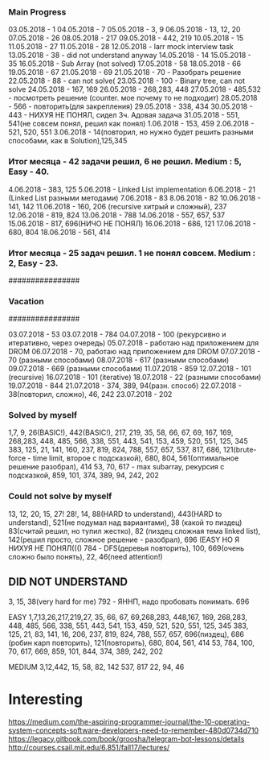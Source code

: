 ### Main Progress ###

03.05.2018 - 1
04.05.2018 - 7
05.05.2018 - 3, 9
06.05.2018 - 13, 12, 20
07.05.2018 - 26
08.05.2018 - 217
09.05.2018 - 442, 219
10.05.2018 - 15
11.05.2018 - 27
11.05.2018 - 28
12.05.2018 - larr mock interview task
13.05.2018 - 38 - did not understand anyway
14.05.2018 - 14
15.05.2018 - 35
16.05.2018 - Sub Array (not solved)
17.05.2018 - 58
18.05.2018 - 66
19.05.2018 - 67
21.05.2018 - 69
21.05.2018 - 70 - Разобрать решение
22.05.2018 - 88 - can not solve(
23.05.2018 - 100 - Binary tree, can not solve
24.05.2018 - 167, 169
26.05.2018 - 268,283, 448
27.05.2018 - 485,532 - посмотреть решение (counter. мое почему то не подходит)
28.05.2018 - 566 - повторить(для закрепления)
29.05.2018 - 338, 434
30.05.2018 - 443 - НИХУЯ НЕ ПОНЯЛ, сидел 3ч. Адовая задача
31.05.2018 - 551, 541(не совсем понял, решил как понял)
1.06.2018 - 153, 459
2.06.2018 - 521, 520, 551
3.06.2018 - 14(повторил, но нужно будет решить разными способами, как в Solution),125,345

### Итог месяца - 42 задачи решил, 6 не решил. Medium : 5, Easy - 40.

4.06.2018 - 383, 125
5.06.2018 - Linked List implementation
6.06.2018 - 21 (Linked List разными методами)
7.06.2018 - 83
8.06.2018 - 82
10.06.2018 - 141, 142
11.06.2018 - 160, 206 (recursive хитрый и сложный), 237
12.06.2018 - 819, 824
13.06.2018 - 788
14.06.2018 - 557, 657, 537
15.06.2018 - 817, 696(НИЧО НЕ ПОНЯЛ)
16.06.2018 - 686, 121
17.06.2018 - 680, 804
18.06.2018 - 561, 414

### Итог месяца - 25 задач решил. 1 не понял совсем. Medium : 2, Easy - 23.

################
### Vacation ###
################

03.07.2018 - 53
03.07.2018 - 784
04.07.2018 - 100 (рекурсивно и итеративно, через очередь)
05.07.2018 - работаю над приложением для DROM
06.07.2018 - 70, работаю над приложением для DROM
07.07.2018 - 70 (разными способами)
08.07.2018 - 617 (разными способами)
09.07.2018 - 669 (разными способами)
11.07.2018 - 859
12.07.2018 - 101 (recursive)
16.07.2018 - 101 (iterative)
18.07.2018 - 22 (разными способами)
19.07.2018 - 844
21.07.2018 - 374, 389, 94(разн. способ)
22.07.2018 - 38(повторил, сложно), 46, 242
23.07.2018 - 202




### Solved by myself ###
1,7, 9, 26(BASIC!), 442(BASIC!), 217, 219, 35, 58, 66, 67, 69, 167, 169, 268,283, 448, 485, 566, 338, 551, 443, 541, 153, 459, 520, 551, 125, 345
383, 125, 21, 141, 160, 237, 819, 824, 788, 557, 657, 537, 817, 686, 121(brute-force - time limit, второе с подсказкой), 680, 804, 561(оптимальное решение разобрал), 414
53, 70, 617 - max subarray, рекурсия с подсказкой, 859, 101, 374, 389, 94, 242, 202


### Could not solve by myself ###
13, 12, 20, 15, 27! 28!, 14, 88(HARD to understand), 443(HARD to understand), 521(не подумал над вариантами), 38 (какой то пиздец)
83(считай решил, но тупил жестко), 82 (пиздец сложная тема linked list), 142(решил просто, сложное решение - разобрал), 696 (EASY НО Я НИХУЯ НЕ ПОНЯЛ((()
784 - DFS(деревья повторить), 100, 669(очень сложно было понять), 22, 46(need attention!)


## DID NOT UNDERSTAND ###
3, 15, 38(very hard for me)
792 - ЯННП, надо пробовать понимать. 696


EASY
1,7,13,26,217,219,27, 35, 66, 67, 69,268,283, 448,167, 169, 268,283, 448, 485, 566, 338, 551, 443, 541, 153, 459, 521, 520, 551, 125, 345
383, 125, 21, 83, 141, 16, 206, 237, 819, 824, 788, 557, 657, 696(пиздец), 686 (робин карп повторить), 121(повторить), 680, 804, 561, 414
53, 784, 100, 70, 617, 669, 859, 101, 844, 374, 389, 242, 202


MEDIUM
3,12,442, 15, 58, 82, 142
537, 817
22, 94, 46


# Interesting

https://medium.com/the-aspiring-programmer-journal/the-10-operating-system-concepts-software-developers-need-to-remember-480d0734d710
https://legacy.gitbook.com/book/groosha/telegram-bot-lessons/details
http://courses.csail.mit.edu/6.851/fall17/lectures/